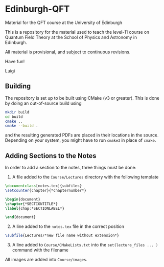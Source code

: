 # Edinburgh-QFT
Material for the QFT course at the University of Edinburgh

This is a repository for the material used to teach the level-11
course on Quantum Field Theory at the School of Physics and Astronomy
in Edinburgh. 

All material is provisional, and subject to continuous revisions. 

Have fun! 

Luigi

## Building
The repository is set up to be built using CMake (v3 or greater). This is done by doing an out-of-source build using
```bash
mkdir build
cd build
cmake ..
cmake --build .
```
and the resulting generated PDFs are placed in their locations in the source. Depending on your system, you might have to run `cmake3` in place of `cmake`. 

## Adding Sections to the Notes
In order to add a section to the notes, three things must be done:

1. A file added to the `Course/Lectures` directory with the following template

```latex
\documentclass[notes.tex]{subfiles}
\setcounter{chapter}{*chapternumber*}

\begin{document}
\chapter{*SECTIONTITLE*}
\label{chap:*SECTIONLABEL*}

\end{document}
```

2. A line added to the `notes.tex` file in the correct position

```latex
\subfile{Lectures/*new file name without extension*}
```

3. A line added to `Course/CMakeLists.txt` into the `set(lecture_files ... )` command with the filename

All images are added into `Course/images`.
